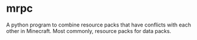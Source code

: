 # mrpc
A python program to combine resource packs that have conflicts with each other in Minecraft. Most commonly, resource packs for data packs.
